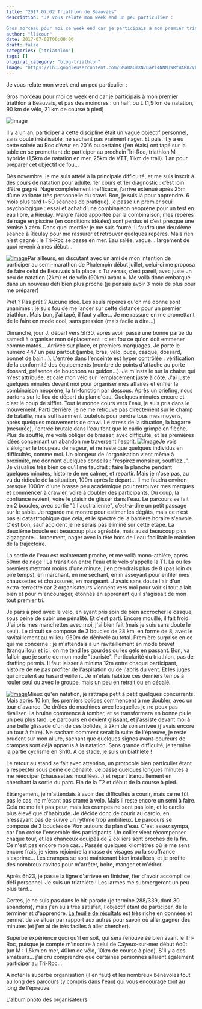 ```yaml
---
title: "2017.07.02 Triathlon de Beauvais"
description: "Je vous relate mon week end un peu particulier :

Gros morceau pour moi ce week end car je participais à mon premier triathlon à Beauvais, et pas des moindres : un half, ou L (1,9 km de natation, 90 km de vélo, 21 km de course à pied)"
author: "llicour"
date: 2017-07-02T00:00:00
draft: false
categories: ["triathlon"]
tags: []
original_category: "blog-triathlon"
image: "https://lh3.googleusercontent.com/6Ma8aCmXN7DaPi4NNNJWRtWAR82VFbEC4s5zsIBI8vP4X7rc1lGeL66OQU6sbT8XbffcPRbw0mG18q0eZo2EYRLsa96ypTD3vt-r2TEauWkQeZWtrTr0ltqrCkgtBHZuItU1KCUmrK-ju5XRoC8x01c879RLYa9koOmxxONvBVkY34nozfsxHJT47b0SlRC4enbA0rzLZrjZR9H8V8K4VDbmaFZ8CQXzFmNXuW6_iKrXln4Kov1pSgMHlcAE6FLIPvnVZZEtqZZ5haRsVBtuqH7sU9Mjb-uxisibfEMQQhDlVlsFjrIyPly2QTPxWFWzKKjSnwiGzm8g9AvNaM2wZL-fucNf_ObJ_c2u7hosXGTcME0D3A-ddHdwxNxOEVh8Qxla7vihmn_AaMNeMJsfSuFazkCFApmoSROL2FldCfc9v2mi_Eijiu3JFCxP5Fb0MbhwvQ0SDjiXMsXuVYawE1rBviTupUfuPhbuUDWK7Oe99CM_OTT7h0iLRivizjiah8H8sjhqPpl_PlEu1dZixvpMWxUPI0-6NXH8Ta1UNLHeBg-ak4T9Gf69Qb-dDWgO4iDAlVn5R8IBXpv48nc9zDCrwTpM-_D8OWD9xxepr-8aZy6ntP6gGgIIEKgR44iUomusKX7232n7-Bg_6GAkKEB0MJ5S-omcrztNI7XSwjE=w200"
---
```


Je vous relate mon week end un peu particulier :

Gros morceau pour moi ce week end car je participais &agrave; mon premier triathlon &agrave; Beauvais, et pas des moindres&nbsp;: un half, ou L (1,9 km de natation, 90 km de v&eacute;lo, 21 km de course &agrave; pied)

<!--more-->

![Image](http://www.onlinetri.com/sites/beauvais-triathlon/graphics/images/14961274820.jpg)

Il y a un an, participer à cette discipline était un vague objectif personnel, sans doute irréalisable, ne sachant pas vraiment nager. Et puis, il y a eu cette soirée au Roc d’Azur en 2016 ou certains (j’en étais) ont tapé sur la table en se promettant de participer au prochain Tri-Roc, triathlon M hybride (1,5km de natation en mer, 25km de VTT, 11km de trail). 1 an pour préparer cet objectif de fou…

Dès novembre, je me suis attelé à la principale difficulté, et me suis inscrit à des cours de natation pour adulte. 1er cours et 1er diagnostic : c’est loin d’être gagné. Nage complètement inefficace, j’arrive exténué après 25m d’une variante très personnelle du crawl. Bon, je suis là pour apprendre. 6 mois plus tard (~50 séances de pratique), je passe un premier seuil psychologique : essai et achat d’une combinaison néoprène pour un test en eau libre, à Rieulay. Malgré l’aide apportée par la combinaison, mes repères de nage en piscine (en conditions idéales) sont perdus et c’est presque une remise à zéro. Dans quel merdier je me suis fourré. Il faudra une deuxième séance à Rieulay pour me rassurer et retrouver quelques repères. Mais rien n’est gagné : le Tri-Roc se passe en mer. Eau salée, vague… largement de quoi revenir à mes début…

[![Image](http://www.cyclo-club-wavrin.fr/images/fixed_links/135-fulltext-5de94189-w400.jpg)](https://lh3.googleusercontent.com/nxcXN5GLQAlYFffiW_It8CRwPxDlcHVblmNwTWRB0PywsvlmIJPdOVo_hPNsG-m8SBH81ttxj7wGagGrNzsKdWAdbZ4vcVlf0ifZz5HAXq1U6mgbmoH9z1uLlWDx9wEIviQrhXPTLia7vz9aekLuUr1uG13A49cufoBJpjuS6ycInMh98-lNDcI1daUDhBb_s7sI4r2-4vw4YyBhRvs-6S3ifwbogAmA8vGVxUwtfCeI82RJdZFHtVKwejmfS20SGtYN1IrHyaSqPiHYhWCFKlCofHGagdQHGUdOmbWxzaWC7TFD6iMvHiVKTsYdg26j-rFDT2tsY34K9FOVeS6AyqK2pMlPhf8mr6jv7r1vx-5kA-b06jn5G3CC6P5fcWOMhgvo79EZXDPQGTFhEZJseIg1vomIRiLva6Pd7rdran8CA-lNZMPVGXQDCAj9c66652fx6r97UNwlqetSG-wvPvCrwNRwx_Np8SC-3cka4JYnOU7R1JQCnZzRT5106gmmGCYU57Q1CrX_AbYNzmQK2z-ZujKXI7uWaVgpl9OdI1DNjLZ89iFJkE_Dp867nMDII8KbWOTPenDhDo6RezMCyzNyT5WxqotUL0gm9e-YIGZh2CCZ0OVeLw=w1220-h813-no)Par ailleurs, en discutant avec un ami de mon intention de participer au semi-marathon de Phalempin début juillet, celui-ci me proposa de faire celui de Beauvais à la place. « Tu verras, c’est pareil, avec juste un peu de natation (2km) et de vélo (90km) avant ». Me voilà donc embarqué dans un nouveau défi bien plus proche (je pensais avoir 3 mois de plus pour me préparer)

Prêt ? Pas prêt ? Aucune idée. Les seuls repères qu'on me donne sont unanimes : je suis fou de me lancer sur cette distance pour un premier triathlon. Mais bon, j'ai tapé, il faut y aller… Je me rassure en me promettant de le faire en mode cool, sans pression (mais facile à dire…)

Dimanche, jour J. départ vers 5h30, après avoir passé une bonne partie du samedi à organiser mon déplacement : c'est fou ce qu'on doit emmener comme matos… Arrivée sur place, et premiers marquages. Je porte le numéro 447 un peu partout (jambe, bras, vélo, puce, casque, dossard, bonnet de bain…). L'entrée dans l'enceinte est hyper contrôlée : vérification de la conformité des équipements (nombre de points d'attache au porte dossard, présence de bouchons au guidon…). Je m'installe sur la chaise qui m'est attribuée, et cale mon vélo sur l'emplacement juste à côté. J'ai juste quelques minutes devant moi pour organiser mes affaires et enfiler la combinaison néoprène, la tri-fonction par dessous. Après un briefing, nous partons sur le lieu de départ du plan d'eau. Quelques minutes encore et c'est le coup de sifflet. Tout le monde cours vers l'eau, je suis pris dans le mouvement. Parti derrière, je ne me retrouve pas directement sur le champ de bataille, mais suffisamment toutefois pour perdre tous mes moyens, après quelques mouvements de crawl. Le stress de la situation, la bagarre (mesurée), l'entrée brutale dans l'eau font que le cadio grimpe en flèche. Plus de souffle, me voilà obliger de brasser, avec difficulté, et les premières idées concernant un abandon me traversent l'esprit. [![Image](https://lh3.googleusercontent.com/6Ma8aCmXN7DaPi4NNNJWRtWAR82VFbEC4s5zsIBI8vP4X7rc1lGeL66OQU6sbT8XbffcPRbw0mG18q0eZo2EYRLsa96ypTD3vt-r2TEauWkQeZWtrTr0ltqrCkgtBHZuItU1KCUmrK-ju5XRoC8x01c879RLYa9koOmxxONvBVkY34nozfsxHJT47b0SlRC4enbA0rzLZrjZR9H8V8K4VDbmaFZ8CQXzFmNXuW6_iKrXln4Kov1pSgMHlcAE6FLIPvnVZZEtqZZ5haRsVBtuqH7sU9Mjb-uxisibfEMQQhDlVlsFjrIyPly2QTPxWFWzKKjSnwiGzm8g9AvNaM2wZL-fucNf_ObJ_c2u7hosXGTcME0D3A-ddHdwxNxOEVh8Qxla7vihmn_AaMNeMJsfSuFazkCFApmoSROL2FldCfc9v2mi_Eijiu3JFCxP5Fb0MbhwvQ0SDjiXMsXuVYawE1rBviTupUfuPhbuUDWK7Oe99CM_OTT7h0iLRivizjiah8H8sjhqPpl_PlEu1dZixvpMWxUPI0-6NXH8Ta1UNLHeBg-ak4T9Gf69Qb-dDWgO4iDAlVn5R8IBXpv48nc9zDCrwTpM-_D8OWD9xxepr-8aZy6ntP6gGgIIEKgR44iUomusKX7232n7-Bg_6GAkKEB0MJ5S-omcrztNI7XSwjE=w400)](https://lh3.googleusercontent.com/6Ma8aCmXN7DaPi4NNNJWRtWAR82VFbEC4s5zsIBI8vP4X7rc1lGeL66OQU6sbT8XbffcPRbw0mG18q0eZo2EYRLsa96ypTD3vt-r2TEauWkQeZWtrTr0ltqrCkgtBHZuItU1KCUmrK-ju5XRoC8x01c879RLYa9koOmxxONvBVkY34nozfsxHJT47b0SlRC4enbA0rzLZrjZR9H8V8K4VDbmaFZ8CQXzFmNXuW6_iKrXln4Kov1pSgMHlcAE6FLIPvnVZZEtqZZ5haRsVBtuqH7sU9Mjb-uxisibfEMQQhDlVlsFjrIyPly2QTPxWFWzKKjSnwiGzm8g9AvNaM2wZL-fucNf_ObJ_c2u7hosXGTcME0D3A-ddHdwxNxOEVh8Qxla7vihmn_AaMNeMJsfSuFazkCFApmoSROL2FldCfc9v2mi_Eijiu3JFCxP5Fb0MbhwvQ0SDjiXMsXuVYawE1rBviTupUfuPhbuUDWK7Oe99CM_OTT7h0iLRivizjiah8H8sjhqPpl_PlEu1dZixvpMWxUPI0-6NXH8Ta1UNLHeBg-ak4T9Gf69Qb-dDWgO4iDAlVn5R8IBXpv48nc9zDCrwTpM-_D8OWD9xxepr-8aZy6ntP6gGgIIEKgR44iUomusKX7232n7-Bg_6GAkKEB0MJ5S-omcrztNI7XSwjE=w1271-h848-no)Je vois s'éloigner le troupeau de nageur, et ne reste que quelques individus en difficultés, comme moi. Un plongeur de l'organisation vient même à proximité, me donnant quelques conseils : "respirez monsieur, soufflez…". Je visualise très bien ce qu'il me faudrait : faire la planche pendant quelques minutes, histoire de me calmer, et repartir. Mais je n'ose pas, au vu du ridicule de la situation, 100m après le départ... Il me faudra environ presque 1000m d'une brasse peu académique pour retrouver mes marques et commencer à crawler, voire à doubler des participants. Du coup, la confiance revient, voire le plaisir de glisser dans l'eau. Le parcours se fait en 2 boucles, avec sortie "à l'australienne", c’est-à-dire un petit passage sur le sable. Je regarde ma montre pour estimer les dégâts, mais ce n’est pas si catastrophique que cela, et le spectre de la barrière horaire s'envole. C'est bon, sauf accident je ne serais pas éliminé sur cette étape. La deuxième boucle est beaucoup plus agréable, mais aussi beaucoup plus zigzagante… forcement, nager avec la tête hors de l'eau facilitait le maintien de la trajectoire.

La sortie de l'eau est maintenant proche, et me voilà mono-athlète, après 50mn de nage ! La transition entre l'eau et le vélo s'appelle la T1. Là où les premiers mettront moins d'une minute, j'en prendrais plus de 8 (pas loin du pire temps), en marchant, en me séchant, en m'asseyant pour enfiler mes chaussettes et chaussures, en mangeant. J'avais sans doute l'air d'un extra-terrestre car 2 organisateurs viennent vers moi pour voir si tout allait bien et pour m'encourager, étonnés en apprenant qu'il s'agissait de mon tout premier tri.

Je pars à pied avec le vélo, en ayant pris soin de bien accrocher le casque, sous peine de subir une pénalité. Et c'est parti. Encore mouillé, il fait froid. J'ai pris mes manchettes avec moi, j'ai bien fait (mais je suis sans doute le seul). Le circuit se compose de 3 boucles de 28 km, en forme de 8, avec le ravitaillement au milieu. 950m de dénivelé au total. Première surprise en ce qui me concerne : je m'attendais à un ravitaillement en mode brevet (tranquillou) et ici, on me tend les gourdes ou les gels en passant. Bon, va falloir que je sorte de mon mode "touriste". Particularité du triathlon, pas de drafting permis. Il faut laisser à minima 12m entre chaque participant, histoire de ne pas profiter de l'aspiration ou de l'abris du vent. Et les juges qui circulent au hasard veillent. Je m'étais habitué ces derniers temps à rouler seul ou avec le groupe, mais un peu en retrait ou en décalé.

[![Image](http://www.cyclo-club-wavrin.fr/images/fixed_links/135-fulltext-b7a1e459-w400.jpg)](https://lh3.googleusercontent.com/_ylk8ZADuHDAKY1A3XdR9qiVjUBszxlUu8ZgfFnZueDaMvn0Gj5jTypwyZxd5OlUGs0zZCaNoTQFRPeoW6X6xtayxVwFmEWoWwt_P2kab9K2T0cxoJkdxiOMbZQhZyCtMmL-ShWyZoeNMtU-433aqKgP0YZpED1ha5KPCEMwV-xNlFtzUPwRmvb0yUZyJaej9ebt5AO2I0yDwGGK48cncMwV2_gqGHPuXXAz7uJe-cM6eBaawbZajaI1-_E3riJg4fM3kjyTKZKNLLwh540lOJyClE2STOVD1vcx67f38c7Ilh8TzCvNqzqYBa0gh3ncb9S_L90lupNBnJzflhQ5UFm_PYNmRL2nemoBRKh6Y-4LwhFpS3c8nLZ2YAvSUQIbCozzz7p_68JP6RoeS4GFyOkVnyU4gPi19oQGrBaHiXduybbZNcSmwFnEoiILGG-uadUSPAAVkN6qVQurQeNBmwSgdXMwA3hotcjbvktXftRjboVXYAd2T2CYfFNjey8AfwS3ygkO74I5vNYA0yU4FatxlSg2t_NwPaNGZ-LsTTFeEidCwfWANI33MHRvpgGfM3kVd4wLa2LKvxnZI0JKMDGxyuvbXMRcTPlRxHEyFE0HcA-gfti-yA=w1220-h813-no)Mieux qu'en natation, je rattrape petit à petit quelques concurrents. Mais après 10 km, les premiers bolides commencent à me doubler, avec un tour d'avance. De drôles de machines avec lesquelles je ne peux pas rivaliser. La bruine commence à tomber, et se transformera en bonne pluie un peu plus tard. Le parcours en devient glissant, et j'assiste devant moi à une belle glissade d'un de ces bolides, à 2km de son arrivée (j'avais encore un tour à faire). Ne sachant comment serait la suite de l'épreuve, je reste prudent sur mon allure, sachant que quelques signes avant-coureurs de crampes sont déjà apparus à la natation. Sans grande difficulté, je termine la partie cyclisme en 3h10. A ce stade, je suis un biathlète !

Le retour au stand se fait avec attention, un protocole bien particulier étant à respecter sous peine de pénalité. Je passe quelques longues minutes à me rééquiper (chaussettes mouillées…) et repart tranquillement en cherchant la sortie du parc. Fin de la T2 et début de la course à pied.

Etrangement, je m'attendais à avoir des difficultés à courir, mais ce ne fût pas le cas, ne m'étant pas cramé à vélo. Mais il reste encore un semi à faire. Cela ne me fait pas peur, mais les crampes ne sont pas loin, et le cardio plus élevé que d'habitude. Je décide donc de courir au cardio, en n'essayant pas de suivre un rythme trop ambitieux. Le parcours se compose de 3 boucles de 7km autours du plan d'eau. C'est assez sympa, car l'on croise l'ensemble des participants. Un collier vient récompenser chaque tour, et les chanceux équipés de 2 colliers sont proches de la fin. Ce n'est pas encore mon cas… Passés quelques kilomètres où je me sens encore frais, je viens rejoindre la masse de visages ou la souffrance s'exprime… Les crampes se sont maintenant bien installées, et je profite des nombreux ravitos pour m'arrêter, boire, manger et m'étirer.

Après 6h23, je passe la ligne d'arrivée en finisher, fier d'avoir accompli ce défi personnel. Je suis un triathlète ! Les larmes me submergeront un peu plus tard…

Certes, je ne suis pas dans le hit-parade (je termine 288/339, dont 30 abandons), mais j'en suis très satisfait, l'objectif étant de participer, de le terminer et d'apprendre. [La feuille de résultats](https://www.chronosmetron.com/pdf/L_01072017.pdf) est très riche en données et permet de se situer par rapport aux autres pour savoir où aller gagner des minutes (et j'en ai de très faciles à aller chercher).

Superbe expérience quoi qu'il en soit, qui sera renouvelée bien avant le Tri-Roc, puisque je compte m'inscrire à celui de Cayeux-sur-mer début Août (un M : 1,5km en mer, 40km de vélo, 10km de course à pied). S'il y a des amateurs… j'ai cru comprendre que certaines personnes allaient également participer au Tri-Roc…

A noter la superbe organisation (il en faut) et les nombreux bénévoles tout au long des parcours (y compris dans l'eau) qui vous encourage tout au long de l'épreuve.

[L'album photo](https://goo.gl/photos/opFLaoGMTykxaQed6) des organisateurs